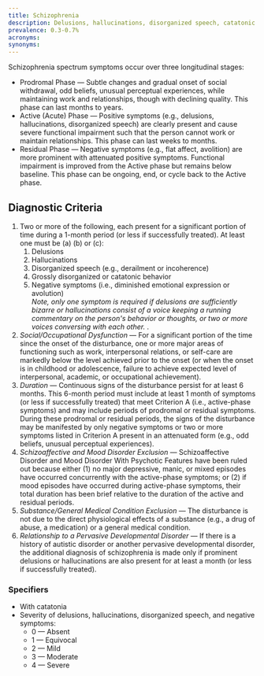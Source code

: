 ```yaml
---
title: Schizophrenia
description: Delusions, hallucinations, disorganized speech, catatonic or disorganized behavior, and/or diminished emotional expression and motivation lasting more than 6 months.
prevalence: 0.3-0.7%
acronyms:
synonyms:
---
```


Schizophrenia spectrum symptoms occur over three longitudinal stages:  
- Prodromal Phase — Subtle changes and gradual onset of social withdrawal, odd beliefs, unusual perceptual experiences, while maintaining work and relationships, though with declining quality. This phase can last months to years.  
- Active (Acute) Phase — Positive symptoms (e.g., delusions, hallucinations, disorganized speech) are clearly present and cause severe functional impairment such that the person cannot work or maintain relationships. This phase can last weeks to months.  
- Residual Phase — Negative symptoms (e.g., flat affect, avolition) are more prominent with attenuated positive symptoms. Functional impairment is improved from the Active phase but remains below baseline. This phase can be ongoing, end, or cycle back to the Active phase.


## Diagnostic Criteria
1. Two or more of the following, each present for a significant portion of time during a 1-month period (or less if successfully treated). At least one must be (a) (b) or (c):    
    1. Delusions  
    2. Hallucinations  
    3. Disorganized speech (e.g., derailment or incoherence)  
    4. Grossly disorganized or catatonic behavior  
    5. Negative symptoms (i.e., diminished emotional expression or avolution)  
    <i> Note, only one symptom is required if delusions are sufficiently bizarre or hallucinations consist of a voice keeping a running commentary on the person's behavior or thoughts, or two or more voices conversing with each other.</i> . 
2. <i>Social/Occupational Dysfunction </i>— For a significant portion of the time since the onset of the disturbance, one or more major areas of functioning such as work, interpersonal relations, or self-care are markedly below the level achieved prior to the onset (or when the onset is in childhood or adolescence, failure to achieve expected level of interpersonal, academic, or occupational achievement).  
3. <i>Duration</i> — Continuous signs of the disturbance persist for at least 6 months. This 6-month period must include at least 1 month of symptoms (or less if successfully treated) that meet Criterion A (i.e., active-phase symptoms) and may include periods of prodromal or residual symptoms. During these prodromal or residual periods, the signs of the disturbance may be manifested by only negative symptoms or two or more symptoms listed in Criterion A present in an attenuated form (e.g., odd beliefs, unusual perceptual experiences).  
4. <i>Schizoaffective and Mood Disorder Exclusion</i> — Schizoaffective Disorder and Mood Disorder With Psychotic Features have been ruled out because either (1) no major depressive, manic, or mixed episodes have occurred concurrently with the active-phase symptoms; or (2) if mood episodes have occurred during active-phase symptoms, their total duration has been brief relative to the duration of the active and residual periods.  
5. <i> Substance/General Medical Condition Exclusion </i> — The disturbance is not due to the direct physiological effects of a substance (e.g., a drug of abuse, a medication) or a general medical condition.  
6. <i> Relationship to a Pervasive Developmental Disorder </i>— If there is a history of autistic disorder or another pervasive developmental disorder, the additional diagnosis of schizophrenia is made only if prominent delusions or hallucinations are also present for at least a month (or less if successfully treated).

### Specifiers
- With catatonia  
- Severity of delusions, hallucinations, disorganized speech, and negative symptoms:  
    - 0 — Absent  
    - 1 — Equivocal  
    - 2 — Mild  
    - 3 — Moderate  
    - 4 — Severe